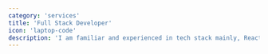 ```yaml
---
category: 'services'
title: 'Full Stack Developer'
icon: 'laptop-code'
description: 'I am familiar and experienced in tech stack mainly, React, Node, Django, MongoDB, MySQL'
---
```

